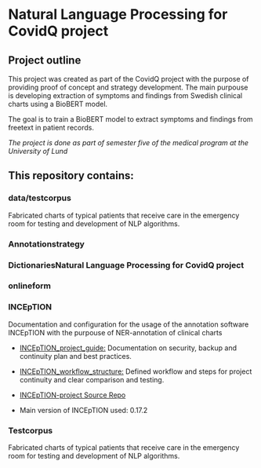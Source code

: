 # Natural Language Processing for CovidQ project

## Project outline

This project was created as part of the CovidQ project with the purpose of providing proof of concept and strategy development. The main purpouse is developing extraction of symptoms and findings from Swedish clinical charts using a BioBERT model.

The goal is to train a BioBERT model to extract symptoms and findings from freetext in patient records.

*The project is done as part of semester five of the medical program at the University of Lund*

## This repository contains:

### data/testcorpus

Fabricated charts of typical patients that receive care in the emergency room for testing and development of NLP algorithms.

### Annotationstrategy

### DictionariesNatural Language Processing for CovidQ project

### onlineform

### INCEpTION

Documentation and configuration for the usage of the annotation software INCEpTION with the purpouse of NER-annotation of clinical charts

* [INCEpTION_project_guide:](INCEpTION_project_guide) Documentation on security, backup and continuity plan and best practices.

* [INCEpTION_workflow_structure:](INCEpTION_workflow_structure) Defined workflow and steps for project continuity and clear comparison and testing.

* [INCEpTION-project Source Repo](https://inception-project.github.io/)

* Main version of INCEpTION used: 0.17.2

### Testcorpus

Fabricated charts of typical patients that receive care in the emergency room for testing and development of NLP algorithms.

